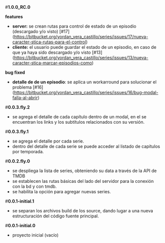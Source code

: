 #**1.0.0_RC.0**

**features**
- **server:** se crean rutas para control de estado de un episodio (descargado y/o visto) [#17] (https://bitbucket.org/yordan_vera_castillo/series/issues/17/nueva-caracter-stica-rutas-para-el-control)
- **cliente:** el usuario puede guardar el estado de un episodio, en caso de que ya haya sido descargado y/o visto [#13] (https://bitbucket.org/yordan_vera_castillo/series/issues/13/nueva-caracter-stica-marcar-episodios-como)

**bug fixed**
- **detalle de de un episodio**: se aplica un workarround para solucionar el problema [#16] (https://bitbucket.org/yordan_vera_castillo/series/issues/16/bug-modal-falla-al-abrir)

#**0.0.3.fly.2**
- se agrega el detalle de cada capítulo dentro de un modal, en el se encuentran los links y los subtítulos relacionados con su versión.

#**0.0.3.fly.1**

- se agrega el detalle por cada serie.
- dentro del detalle de cada serie se puede acceder al listado de capítulos por temporada.

#**0.0.2.fly.0**

- se despliega la lista de series, obteniendo su data a través de la API de TMDB
- se establecen las rutas básicas del lado del servidor para la conexión con la bd y con tmdb.
- se habilita la opción para agregar nuevas series.

#**0.0.1-initial.1**

- se separan los archivos build de los source, dando lugar a una nueva estructuración del código fuente principal.

#**0.0.1-initial.0**

- proyecto inicial (vacío)